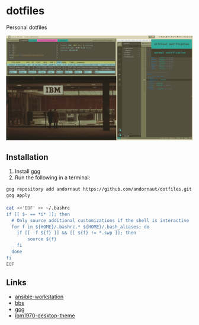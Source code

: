 # dotfiles

Personal dotfiles

![ibm-dark-theme](https://github.com/andornaut/ibm1970-desktop-theme/blob/main/screenshot.png)

## Installation

1. Install [gog](https://github.com/andornaut/gog)
1. Run the following in a terminal:

```bash
gog repository add andornaut https://github.com/andornaut/dotfiles.git
gog apply

cat <<'EOF' >> ~/.bashrc
if [[ $- == *i* ]]; then
  # Only source additional customizations if the shell is interactive
  for f in ${HOME}/.bashrc.* ${HOME}/.bash_aliases; do
    if [[ -f ${f} ]] && [[ ${f} != *.swp ]]; then
        source ${f}
    fi
  done
fi
EOF
```

## Links

* [ansible-workstation](https://github.com/andornaut/ansible-workstation)
* [bbs](https://github.com/andornaut/bbs)
* [gog](https://github.com/andornaut/gog)
* [ibm1970-desktop-theme](https://github.com/andornaut/ibm1970-desktop-theme)
